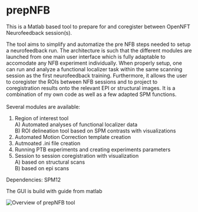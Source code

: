 # prepNFB
This is a Matlab based tool to prepare for and coregister between OpenNFT Neurofeedback session(s).<br/> 

The tool aims to simplify and automatize the pre NFB steps needed to setup a neurofeedback run. The architecture is such that the different modules are launched from one main user interface which is fully adaptable to accomodate any NFB experiment individually. When properly setup, one can run and analyze a functional localizer task within the same scanning session as the first neurofeedback training. Furthermore, it allows the user to coregister the ROIs between NFB sessions and to project to coregistration results onto the relevant EPI or structural images.
It is a combination of my own code as well as a few adapted SPM functions.<br/>
<br/>
Several modules are available:
1) Region of interest tool<br/>
  A) Automated analyses of functional localizer data<br/> 
  B) ROI delineation tool based on SPM contrasts with visualizations<br/>
2) Automated Motion Correction template creation<br/> 
3) Autmoated .ini file creation<br/>
4) Running PTB experiments and creating experiments parameters<br/>
5) Session to session coregistration with visualization<br/>
   A) based on structural scans<br/>
   B) based on epi scans<br/>

Dependencies: SPM12 

The GUI is build with guide from matlab

![Overview of prepNFB tool ](https://github.com/lucp88/prepNFB/raw/master/Others/all_features_prepNFB.PNG)
